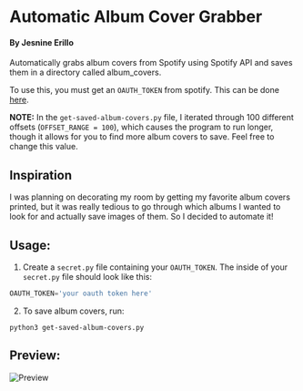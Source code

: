 # Automatic Album Cover Grabber
#### By Jesnine Erillo

Automatically grabs album covers from Spotify using Spotify API and saves them in a directory called album_covers.

To use this, you must get an `OAUTH_TOKEN` from spotify. This can be done [here](https://developer.spotify.com/console/get-current-user-saved-tracks/). 

**NOTE:** In the `get-saved-album-covers.py` file, I iterated through 100 different offsets (`OFFSET_RANGE = 100`), which causes the program to run longer, though it allows for you to find more album covers to save. Feel free to change this value.

## Inspiration
I was planning on decorating my room by getting my favorite album covers printed, but it was really tedious to go through which albums I wanted to look for and actually save images of them. So I decided to automate it!

## Usage:
1. Create a `secret.py` file containing your `OAUTH_TOKEN`. The inside of your `secret.py` file should look like this:
```python
OAUTH_TOKEN='your oauth token here'
```
2. To save album covers, run: 
``` 
python3 get-saved-album-covers.py 
```

## Preview:
![Preview](preview.gif)
